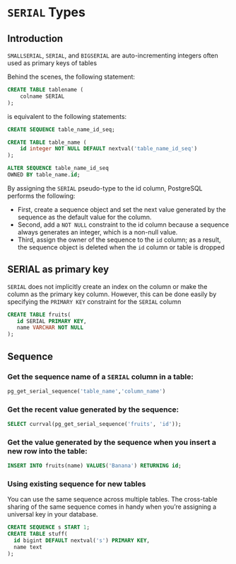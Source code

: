 # `SERIAL` Types

## Introduction

`SMALLSERIAL`, `SERIAL`, and `BIGSERIAL` are auto-incrementing integers often used as primary keys of tables

Behind the scenes, the following statement:

```sql
CREATE TABLE tablename (
    colname SERIAL
);
```

is equivalent to the following statements:

```sql
CREATE SEQUENCE table_name_id_seq;

CREATE TABLE table_name (
    id integer NOT NULL DEFAULT nextval('table_name_id_seq')
);

ALTER SEQUENCE table_name_id_seq
OWNED BY table_name.id;
```

By assigning the `SERIAL` pseudo-type to the id column, PostgreSQL performs the following:

- First, create a sequence object and set the next value generated by the sequence as the default value for the column.
- Second, add a `NOT NULL` constraint to the id column because a sequence always generates an integer, which is a non-null value.
- Third, assign the owner of the sequence to the `id` column; as a result, the sequence object is deleted when the `id` column or table is dropped


## SERIAL as primary key

`SERIAL` does not implicitly create an index on the column or make the column as the primary key column. However, this can be done easily by specifying the `PRIMARY KEY` constraint for the `SERIAL` column

```sql
CREATE TABLE fruits(
   id SERIAL PRIMARY KEY,
   name VARCHAR NOT NULL
);
```

## Sequence

### Get the sequence name of a `SERIAL` column in a table:

```sql
pg_get_serial_sequence('table_name','column_name')
```

### Get the recent value generated by the sequence:

```sql
SELECT currval(pg_get_serial_sequence('fruits', 'id'));
```

### Get the value generated by the sequence when you insert a new row into the table:

```sql
INSERT INTO fruits(name) VALUES('Banana') RETURNING id;
```


### Using existing sequence for new tables

You can use the same sequence across multiple tables. The cross-table sharing of the same sequence comes in handy when you’re assigning a universal key in your database.

```sql
CREATE SEQUENCE s START 1;
CREATE TABLE stuff(
  id bigint DEFAULT nextval('s') PRIMARY KEY, 
  name text
);
```
